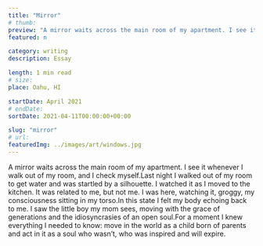 ```yaml
---
title: "Mirror"
# thumb:
preview: "A mirror waits across the main room of my apartment. I see it whenever I walk out of my room, and I check myself."
featured: n

category: writing
description: Essay

length: 1 min read
# size:
place: Oahu, HI

startDate: April 2021
# endDate:
sortDate: 2021-04-11T00:00:00+00:00

slug: "mirror"
# url:
featuredImg: ../images/art/windows.jpg
---
```


A mirror waits across the main room of my apartment. I see it whenever I walk out of my room, and I check myself.Last night I walked out of my room to get water and was startled by a silhouette. I watched it as I moved to the kitchen. It was related to me, but not me. I was here, watching it, groggy, my consciousness sitting in my torso.In this state I felt my body echoing back to me. I saw the little boy my mom sees, moving with the grace of generations and the idiosyncrasies of an open soul.For a moment I knew everything I needed to know: move in the world as a child born of parents and act in it as a soul who wasn’t, who was inspired and will expire.
